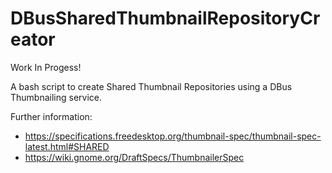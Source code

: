 # DBusSharedThumbnailRepositoryCreator

Work In Progess!

A bash script to create Shared Thumbnail Repositories using a DBus Thumbnailing service.

Further information:
- https://specifications.freedesktop.org/thumbnail-spec/thumbnail-spec-latest.html#SHARED
- https://wiki.gnome.org/DraftSpecs/ThumbnailerSpec
